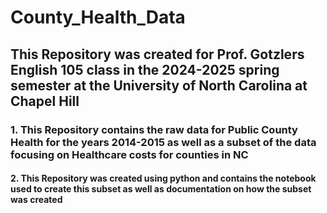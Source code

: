 # **County_Health_Data**
## This Repository was created for Prof. Gotzlers English 105 class in the 2024-2025 spring semester at the University of North Carolina at Chapel Hill
### 1. This Repository contains the raw data for Public County Health for the years 2014-2015 as well as a subset of the data focusing on Healthcare costs for counties in NC
#### 2. This Repository was created using python and contains the notebook used to create this subset as well as documentation on how the subset was created
